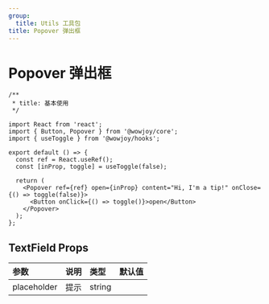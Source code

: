 ```yaml
---
group:
  title: Utils 工具包
title: Popover 弹出框
---
```


# Popover 弹出框

```tsx
/**
 * title: 基本使用
 */

import React from 'react';
import { Button, Popover } from '@wowjoy/core';
import { useToggle } from '@wowjoy/hooks';

export default () => {
  const ref = React.useRef();
  const [inProp, toggle] = useToggle(false);

  return (
    <Popover ref={ref} open={inProp} content="Hi, I'm a tip!" onClose={() => toggle(false)}>
      <Button onClick={() => toggle()}>open</Button>
    </Popover>
  );
};
```

## TextField Props

| 参数        | 说明 | 类型   | 默认值 |
| :---------- | :--- | :----- | :----- |
| placeholder | 提示 | string |        |
